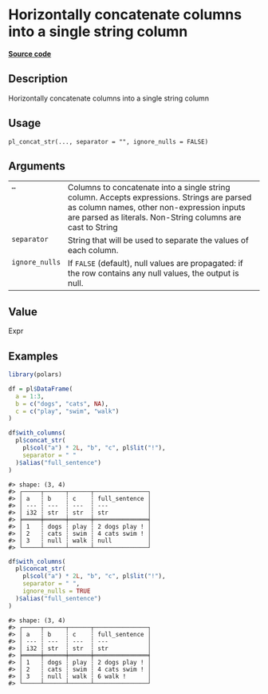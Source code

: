 

# Horizontally concatenate columns into a single string column

[**Source code**](https://github.com/pola-rs/r-polars/tree/mkdocs-matrial-search-preview/R/functions__lazy.R#L681)

## Description

Horizontally concatenate columns into a single string column

## Usage

<pre><code class='language-R'>pl_concat_str(..., separator = "", ignore_nulls = FALSE)
</code></pre>

## Arguments

<table>
<tr>
<td style="white-space: nowrap; font-family: monospace; vertical-align: top">
<code id="pl_concat_str_:_...">…</code>
</td>
<td>
Columns to concatenate into a single string column. Accepts expressions.
Strings are parsed as column names, other non-expression inputs are
parsed as literals. Non-String columns are cast to String
</td>
</tr>
<tr>
<td style="white-space: nowrap; font-family: monospace; vertical-align: top">
<code id="pl_concat_str_:_separator">separator</code>
</td>
<td>
String that will be used to separate the values of each column.
</td>
</tr>
<tr>
<td style="white-space: nowrap; font-family: monospace; vertical-align: top">
<code id="pl_concat_str_:_ignore_nulls">ignore_nulls</code>
</td>
<td>
If <code>FALSE</code> (default), null values are propagated: if the row
contains any null values, the output is null.
</td>
</tr>
</table>

## Value

Expr

## Examples

``` r
library(polars)

df = pl$DataFrame(
  a = 1:3,
  b = c("dogs", "cats", NA),
  c = c("play", "swim", "walk")
)

df$with_columns(
  pl$concat_str(
    pl$col("a") * 2L, "b", "c", pl$lit("!"),
    separator = " "
  )$alias("full_sentence")
)
```

    #> shape: (3, 4)
    #> ┌─────┬──────┬──────┬───────────────┐
    #> │ a   ┆ b    ┆ c    ┆ full_sentence │
    #> │ --- ┆ ---  ┆ ---  ┆ ---           │
    #> │ i32 ┆ str  ┆ str  ┆ str           │
    #> ╞═════╪══════╪══════╪═══════════════╡
    #> │ 1   ┆ dogs ┆ play ┆ 2 dogs play ! │
    #> │ 2   ┆ cats ┆ swim ┆ 4 cats swim ! │
    #> │ 3   ┆ null ┆ walk ┆ null          │
    #> └─────┴──────┴──────┴───────────────┘

``` r
df$with_columns(
  pl$concat_str(
    pl$col("a") * 2L, "b", "c", pl$lit("!"),
    separator = " ",
    ignore_nulls = TRUE
  )$alias("full_sentence")
)
```

    #> shape: (3, 4)
    #> ┌─────┬──────┬──────┬───────────────┐
    #> │ a   ┆ b    ┆ c    ┆ full_sentence │
    #> │ --- ┆ ---  ┆ ---  ┆ ---           │
    #> │ i32 ┆ str  ┆ str  ┆ str           │
    #> ╞═════╪══════╪══════╪═══════════════╡
    #> │ 1   ┆ dogs ┆ play ┆ 2 dogs play ! │
    #> │ 2   ┆ cats ┆ swim ┆ 4 cats swim ! │
    #> │ 3   ┆ null ┆ walk ┆ 6 walk !      │
    #> └─────┴──────┴──────┴───────────────┘

